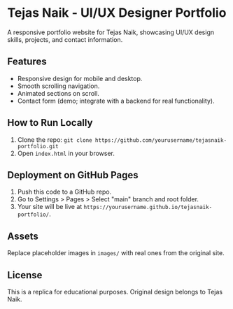 # Tejas Naik - UI/UX Designer Portfolio

A responsive portfolio website for Tejas Naik, showcasing UI/UX design skills, projects, and contact information.

## Features
- Responsive design for mobile and desktop.
- Smooth scrolling navigation.
- Animated sections on scroll.
- Contact form (demo; integrate with a backend for real functionality).

## How to Run Locally
1. Clone the repo: `git clone https://github.com/yourusername/tejasnaik-portfolio.git`
2. Open `index.html` in your browser.

## Deployment on GitHub Pages
1. Push this code to a GitHub repo.
2. Go to Settings > Pages > Select "main" branch and root folder.
3. Your site will be live at `https://yourusername.github.io/tejasnaik-portfolio/`.

## Assets
Replace placeholder images in `images/` with real ones from the original site.

## License
This is a replica for educational purposes. Original design belongs to Tejas Naik.
